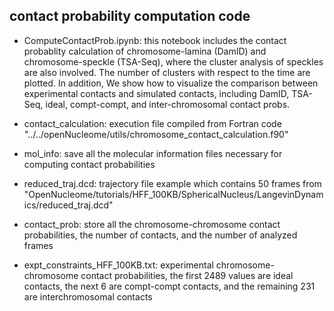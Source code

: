 ## contact probability computation code

- ComputeContactProb.ipynb: this notebook includes the contact probablity calculation of chromosome-lamina (DamID) and chromosome-speckle (TSA-Seq), where the cluster analysis of speckles are also involved. The number of clusters with respect to the time are plotted. In addition, We show how to visualize the comparison between experimental contacts and simulated contacts, including DamID, TSA-Seq, ideal, compt-compt, and inter-chromosomal contact probs.

- contact_calculation: execution file compiled from Fortran code "../../openNucleome/utils/chromosome_contact_calculation.f90"

- mol_info: save all the molecular information files necessary for computing contact probabilities

- reduced_traj.dcd: trajectory file example which contains 50 frames from "OpenNucleome/tutorials/HFF_100KB/SphericalNucleus/LangevinDynamics/reduced_traj.dcd"

- contact_prob: store all the chromosome-chromosome contact probabilities, the number of contacts, and the number of analyzed frames

- expt_constraints_HFF_100KB.txt: experimental chromosome-chromosome contact probabilities, the first 2489 values are ideal contacts, the next 6 are compt-compt contacts, and the remaining 231 are interchromosomal contacts
